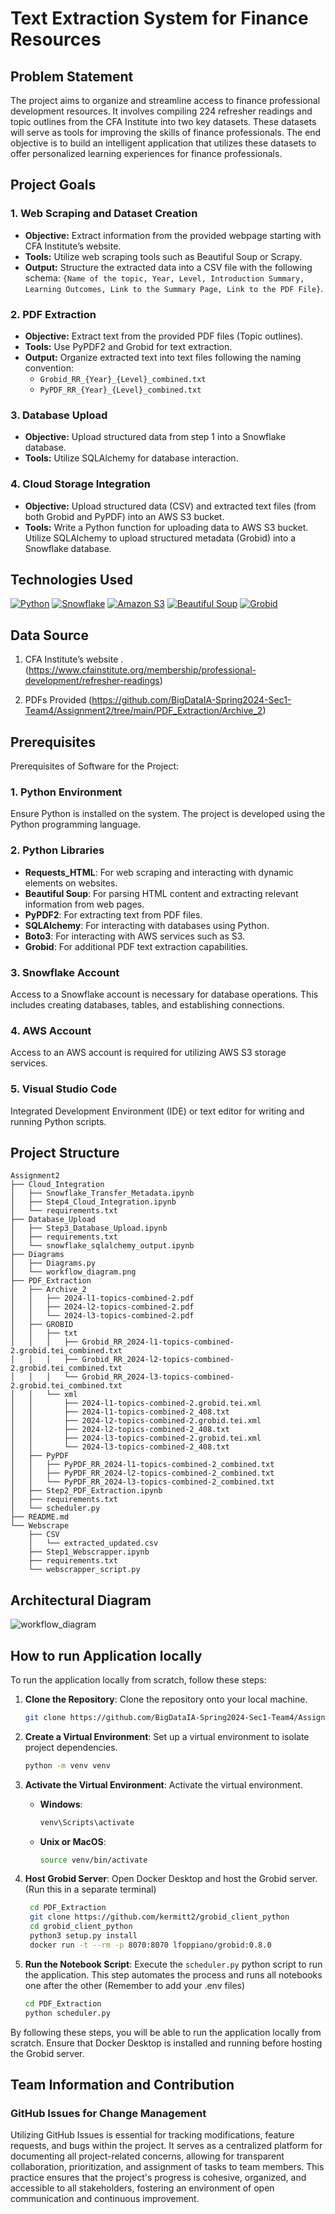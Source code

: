 # Text Extraction System for Finance Resources
 
## Problem Statement

The project aims to organize and streamline access to finance professional development resources. It involves compiling 224 refresher readings and topic outlines from the CFA Institute into two key datasets. These datasets will serve as tools for improving the skills of finance professionals. The end objective is to build an intelligent application that utilizes these datasets to offer personalized learning experiences for finance professionals.
## Project Goals

### 1. Web Scraping and Dataset Creation

- **Objective:** Extract information from the provided webpage starting with CFA Institute’s website.
- **Tools:** Utilize web scraping tools such as Beautiful Soup or Scrapy.
- **Output:** Structure the extracted data into a CSV file with the following schema: 
  `{Name of the topic, Year, Level, Introduction Summary, Learning Outcomes, Link to the Summary Page, Link to the PDF File}`.

### 2. PDF Extraction

- **Objective:** Extract text from the provided PDF files (Topic outlines).
- **Tools:** Use PyPDF2 and Grobid for text extraction.
- **Output:** Organize extracted text into text files following the naming convention:
  - `Grobid_RR_{Year}_{Level}_combined.txt`
  - `PyPDF_RR_{Year}_{Level}_combined.txt`


### 3. Database Upload

- **Objective:** Upload structured data from step 1 into a Snowflake database.
- **Tools:** Utilize SQLAlchemy for database interaction.


### 4. Cloud Storage Integration

- **Objective:** Upload structured data (CSV) and extracted text files (from both Grobid and PyPDF) into an AWS S3 bucket.
- **Tools:** Write a Python function for uploading data to AWS S3 bucket. Utilize SQLAlchemy to upload structured metadata (Grobid) into a Snowflake database.

## Technologies Used

[![Python](https://img.shields.io/badge/Python-FFD43B?style=for-the-badge&logo=python&logoColor=blue)](https://www.python.org/)
[![Snowflake](https://img.shields.io/badge/Snowflake-387BC3?style=for-the-badge&logo=snowflake&logoColor=light)](https://www.snowflake.com/)
[![Amazon S3](https://img.shields.io/badge/Amazon%20S3-569A31?style=for-the-badge&logo=amazon-s3&logoColor=white)](https://aws.amazon.com/s3/)
[![Beautiful Soup](https://img.shields.io/badge/Beautiful%20Soup-59666C?style=for-the-badge&logo=python&logoColor=blue)](https://www.crummy.com/software/BeautifulSoup/)
[![Grobid](https://img.shields.io/badge/Grobid-007396?style=for-the-badge&logo=java&logoColor=white)](https://github.com/kermitt2/grobid)





## Data Source

1. CFA Institute’s website . 
(https://www.cfainstitute.org/membership/professional-development/refresher-readings)

2. PDFs Provided
(https://github.com/BigDataIA-Spring2024-Sec1-Team4/Assignment2/tree/main/PDF_Extraction/Archive_2)

##  Prerequisites 


Prerequisites of Software for the Project: 

### 1. Python Environment
Ensure Python is installed on the system. The project is developed using the Python programming language.

### 2. Python Libraries
- **Requests_HTML**: For web scraping and interacting with dynamic elements on websites.
- **Beautiful Soup**: For parsing HTML content and extracting relevant information from web pages.
- **PyPDF2**: For extracting text from PDF files.
- **SQLAlchemy**: For interacting with databases using Python.
- **Boto3**: For interacting with AWS services such as S3.
- **Grobid**: For additional PDF text extraction capabilities.

### 3. Snowflake Account
Access to a Snowflake account is necessary for database operations. This includes creating databases, tables, and establishing connections.

### 4. AWS Account
Access to an AWS account is required for utilizing AWS S3 storage services.

### 5. Visual Studio Code
Integrated Development Environment (IDE) or text editor for writing and running Python scripts.

 
## Project Structure

```
Assignment2
├── Cloud_Integration
│   ├── Snowflake_Transfer_Metadata.ipynb
│   ├── Step4_Cloud_Integration.ipynb
│   └── requirements.txt
├── Database_Upload
│   ├── Step3_Database_Upload.ipynb
│   ├── requirements.txt
│   └── snowflake_sqlalchemy_output.ipynb
├── Diagrams
│   ├── Diagrams.py
│   └── workflow_diagram.png
├── PDF_Extraction
│   ├── Archive_2
│   │   ├── 2024-l1-topics-combined-2.pdf
│   │   ├── 2024-l2-topics-combined-2.pdf
│   │   └── 2024-l3-topics-combined-2.pdf
│   ├── GROBID
│   │   ├── txt
│   │   │   ├── Grobid_RR_2024-l1-topics-combined-2.grobid.tei_combined.txt
│   │   │   ├── Grobid_RR_2024-l2-topics-combined-2.grobid.tei_combined.txt
│   │   │   └── Grobid_RR_2024-l3-topics-combined-2.grobid.tei_combined.txt
│   │   └── xml
│   │       ├── 2024-l1-topics-combined-2.grobid.tei.xml
│   │       ├── 2024-l1-topics-combined-2_408.txt
│   │       ├── 2024-l2-topics-combined-2.grobid.tei.xml
│   │       ├── 2024-l2-topics-combined-2_408.txt
│   │       ├── 2024-l3-topics-combined-2.grobid.tei.xml
│   │       └── 2024-l3-topics-combined-2_408.txt
│   ├── PyPDF
│   │   ├── PyPDF_RR_2024-l1-topics-combined-2_combined.txt
│   │   ├── PyPDF_RR_2024-l2-topics-combined-2_combined.txt
│   │   └── PyPDF_RR_2024-l3-topics-combined-2_combined.txt
│   ├── Step2_PDF_Extraction.ipynb
│   ├── requirements.txt
│   └── scheduler.py
├── README.md
└── Webscrape
    ├── CSV
    │   └── extracted_updated.csv
    ├── Step1_Webscrapper.ipynb
    ├── requirements.txt
    └── webscrapper_script.py
```


## Architectural Diagram


![workflow_diagram](https://github.com/BigDataIA-Spring2024-Sec1-Team4/Assignment2/assets/114356265/cfcb481f-63ed-42ce-a0fc-2a84105eb70f)
## How to run Application locally


To run the application locally from scratch, follow these steps:

1. **Clone the Repository**: Clone the repository onto your local machine.

   ```bash
   git clone https://github.com/BigDataIA-Spring2024-Sec1-Team4/Assignment2
   ```

2. **Create a Virtual Environment**: Set up a virtual environment to isolate project dependencies.

   ```bash
   python -m venv venv
   ```

3. **Activate the Virtual Environment**: Activate the virtual environment.

   - **Windows**:

     ```bash
     venv\Scripts\activate
     ```

   - **Unix or MacOS**:

     ```bash
     source venv/bin/activate
     ```
     
4. **Host Grobid Server**: Open Docker Desktop and host the Grobid server. (Run this in a separate terminal)

   ```bash
    cd PDF_Extraction
    git clone https://github.com/kermitt2/grobid_client_python
    cd grobid_client_python
    python3 setup.py install
    docker run -t --rm -p 8070:8070 lfoppiano/grobid:0.8.0
   ```

5. **Run the Notebook Script**: Execute the `scheduler.py` python script to run the application. This step automates the process and runs all notebooks one after the other (Remember to add your .env files)

   ```bash
   cd PDF_Extraction
   python scheduler.py
   ```

By following these steps, you will be able to run the application locally from scratch. Ensure that Docker Desktop is installed and running before hosting the Grobid server.
## Team Information and Contribution 

### GitHub Issues for Change Management
Utilizing GitHub Issues is essential for tracking modifications, feature requests, and bugs within the project. It serves as a centralized platform for documenting all project-related concerns, allowing for transparent collaboration, prioritization, and assignment of tasks to team members. This practice ensures that the project's progress is cohesive, organized, and accessible to all stakeholders, fostering an environment of open communication and continuous improvement.

